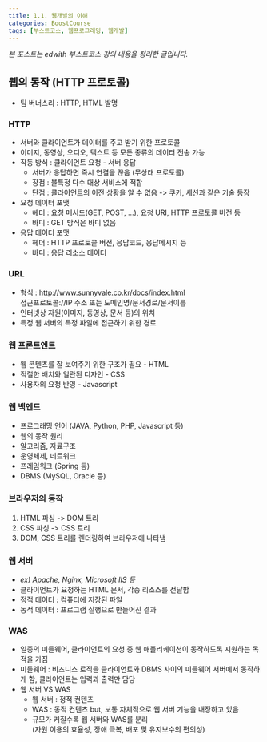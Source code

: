 ```yaml
---
title: 1.1. 웹개발의 이해
categories: BoostCourse
tags: [부스트코스, 웹프로그래밍, 웹개발]
---
```

*본 포스트는 edwith 부스트코스 강의 내용을 정리한 글입니다.*

## 웹의 동작 (HTTP 프로토콜)
- 팀 버너스리 : HTTP, HTML 발명

### HTTP
- 서버와 클라이언트가 데이터를 주고 받기 위한 프로토콜
- 이미지, 동영상, 오디오, 텍스트 등 모든 종류의 데이터 전송 가능
- 작동 방식 : 클라이언트 요청 - 서버 응답
    - 서버가 응답하면 즉시 연결을 끊음 (무상태 프로토콜)
    - 장점 : 불특정 다수 대상 서비스에 적합
    - 단점 : 클라이언트의 이전 상황을 알 수 없음 -> 쿠키, 세션과 같은 기술 등장
- 요청 데이터 포맷
    - 헤더 : 요청 메서드(GET, POST, ...), 요청 URI,  HTTP 프로토콜 버전 등
    - 바디 : GET 방식은 바디 없음
- 응답 데이터 포맷
    - 헤더 : HTTP 프로토콜 버전, 응답코드, 응답메시지 등
    - 바디 : 응답 리소스 데이터
    
### URL
- 형식 : http://www.sunnyvale.co.kr/docs/index.html  
접근프로토콜://IP 주소 또는 도메인명/문서경로/문서이름
- 인터넷상 자원(이미지, 동영상, 문서 등)의 위치
- 특정 웹 서버의 특정 파일에 접근하기 위한 경로

### 웹 프론트엔트
- 웹 콘텐츠를 잘 보여주기 위한 구조가 필요 - HTML
- 적절한 배치와 일관된 디자인 - CSS
- 사용자의 요청 반영 - Javascript

### 웹 백엔드
- 프로그래밍 언어 (JAVA, Python, PHP, Javascript 등)
- 웹의 동작 원리
- 알고리즘, 자료구조
- 운영체제, 네트워크
- 프레임워크 (Spring 등)
- DBMS (MySQL, Oracle 등)

### 브라우저의 동작
1. HTML 파싱 -> DOM 트리
2. CSS 파싱 -> CSS 트리
3. DOM, CSS 트리를 렌더링하여 브라우저에 나타냄

### 웹 서버
- *ex) Apache, Nginx, Microsoft IIS 등*
- 클라이언트가 요청하는 HTML 문서, 각종 리소스를 전달함  
- 정적 데이터 : 컴퓨터에 저장된 파일  
- 동적 데이터 : 프로그램 실행으로 만들어진 결과

### WAS
- 일종의 미들웨어, 클라이언트의 요청 중 웹 애플리케이션이 동작하도록 지원하는 목적을 가짐  
- 미들웨어 : 비즈니스 로직을 클라이언트와 DBMS 사이의 미들웨어 서버에서 동작하게 함, 클라이언트는 입력과 출력만 담당
- 웹 서버 VS WAS
    - 웹 서버 : 정적 컨텐츠
    - WAS : 동적 컨텐츠 but, 보통 자체적으로 웹 서버 기능을 내장하고 있음
    - 규모가 커질수록 웹 서버와 WAS를 분리  
    (자원 이용의 효율성, 장애 극복, 배포 및 유지보수의 편의성)
